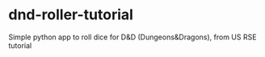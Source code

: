 # dnd-roller-tutorial
Simple python app to roll dice for D&amp;D (Dungeons&amp;Dragons), from US RSE tutorial
